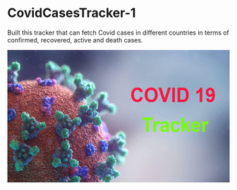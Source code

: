 # CovidCasesTracker-1
Built this tracker that can fetch Covid cases in different countries in terms of confirmed, recovered, active and death cases.

<img src="https://github.com/akanksha21singh/Images/blob/main/final_60f5965686ca150101f63c4d_728574.png" width="800" height="300"> 

